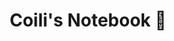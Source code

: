 ---
layout: home
title: Coili's Notebook 🥷
showNavbar: true

hero:
  name: "Coili's Notebook"
  text: "Not cheat, just help! 🥷"
  tagline:
  actions:
    - theme: brand
      text: GitHub
      link: https://github.com/coili
    - theme: alt
      text: Rhacknarok
      link: https://rhacknarok.fr

features:
  - title: Red Team Operator
    details: Certifié Red Team Operator (CRTO) en Mai 2024.
  - title: Red Team Leader
    details: Certifié Red Team Leader (CRTL) en Mars 2025.
---